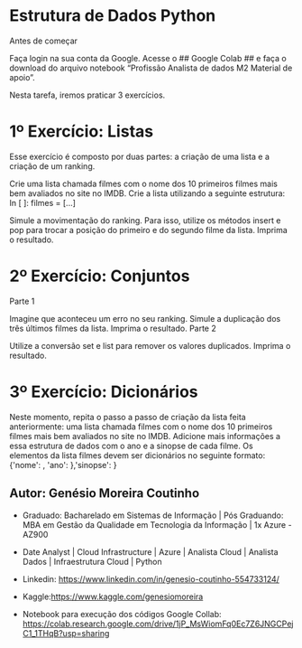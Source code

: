 # Estrutura de Dados Python

Antes de começar

Faça login na sua conta da Google. Acesse o ## Google Colab ## e faça o download do arquivo notebook “Profissão Analista de dados M2 Material de apoio”.

Nesta tarefa, iremos praticar 3 exercícios. 

# 1º Exercício: Listas

Esse exercício é composto por duas partes: a criação de uma lista e a criação de um ranking. 

Crie uma lista chamada filmes com o nome dos 10 primeiros filmes mais bem avaliados no site no IMDB. Crie a lista utilizando a seguinte estrutura: 
In [ ]: filmes = [...]

Simule a movimentação do ranking. Para isso, utilize os métodos insert e pop para trocar a posição do primeiro e do segundo filme da lista. 
Imprima o resultado.

# 2º Exercício: Conjuntos

Parte 1

Imagine que aconteceu um erro no seu ranking. Simule a duplicação dos três últimos filmes da lista. 
Imprima o resultado.
Parte 2

Utilize a conversão set e list para remover os valores duplicados. 
Imprima o resultado.

# 3º Exercício: Dicionários

Neste momento, repita o passo a passo de criação da lista feita anteriormente: uma lista chamada filmes com o nome dos 10 primeiros filmes mais bem avaliados no site no IMDB. 
Adicione mais informações a essa estrutura de dados com o ano e a sinopse de cada filme. 
Os elementos da lista filmes devem ser dicionários no seguinte formato:
{'nome': <nome-do-filme>, 'ano': <ano do filme>},'sinopse': <sinopse do filme>}

## Autor: Genésio Moreira Coutinho 
- Graduado: Bacharelado em Sistemas de Informação | Pós Graduando:  MBA em Gestão da Qualidade em Tecnologia da Informação | 1x Azure - AZ900
- Date Analyst | Cloud Infrastructure | Azure | Analista Cloud | Analista Dados | Infraestrutura Cloud | Python
- Linkedin: https://www.linkedin.com/in/genesio-coutinho-554733124/
- Kaggle:https://www.kaggle.com/genesiomoreira

- Notebook para execução dos códigos Google Collab: https://colab.research.google.com/drive/1jP_MsWiomFq0Ec7Z6JNGCPejC1_1THqB?usp=sharing
